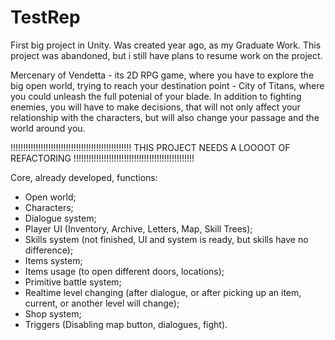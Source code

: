 # TestRep
First big project in Unity. Was created year ago, as my Graduate Work.
This project was abandoned, but i still have plans to resume work on the project. 

Mercenary of Vendetta - its 2D RPG game, where you have to explore the big open world, trying to reach your destination point - City of Titans, where you could unleash the full potenial of your blade. In addition to fighting enemies, you will have to make decisions, that will not only affect your relationship with the characters, but will also change your passage and the world around you.

!!!!!!!!!!!!!!!!!!!!!!!!!!!!!!!!!!!!!!!!!!!!!!!!
THIS PROJECT NEEDS A LOOOOT OF REFACTORING
!!!!!!!!!!!!!!!!!!!!!!!!!!!!!!!!!!!!!!!!!!!!!!!!

Сore, already developed, functions:
- Open world;
- Characters;
- Dialogue system;
- Player UI (Inventory, Archive, Letters, Map, Skill Trees);
- Skills system (not finished, UI and system is ready, but skills have no difference);
- Items system;
- Items usage (to open different doors, locations);
- Primitive battle system;
- Realtime level changing (after dialogue, or after picking up an item, current, or another level will change);
- Shop system;
- Triggers (Disabling map button, dialogues, fight).

